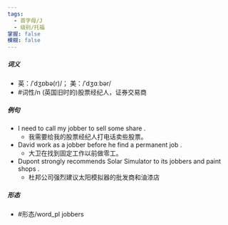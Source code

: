 ```yaml
---
tags:
  - 首字母/J
  - 级别/托福
掌握: false
模糊: false
---
```

##### 词义
- 英：/ˈdʒɒbə(r)/； 美：/ˈdʒɑːbər/
- #词性/n  (英国旧时的)股票经纪人，证券交易商
##### 例句
- I need to call my jobber to sell some share .
	- 我需要给我的股票经纪人打电话卖些股票。
- David work as a jobber before he find a permanent job .
	- 大卫在找到固定工作以前做零工。
- Dupont strongly recommends Solar Simulator to its jobbers and paint shops .
	- 杜邦公司强烈建议太阳模拟器的批发商和油漆店
##### 形态
- #形态/word_pl jobbers
